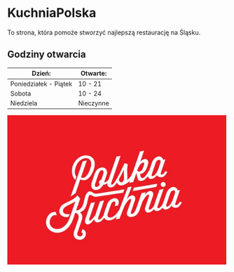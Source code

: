 # KuchniaPolska
To strona, która pomoże stworzyć najlepszą restaurację na Śląsku.
## Godziny otwarcia
|Dzień:                   |Otwarte:   |
|-------------------------|-----------|
|Poniedziałek - Piątek    |10 - 21    |
|Sobota                   |10 - 24    |
|Niedziela                |Nieczynne  |
<img src = "restauracja-img/Polska Kuchnia.jpg" width = 500>
